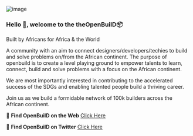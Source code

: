 ![image](https://user-images.githubusercontent.com/124597082/217016949-27e00979-6cc2-478a-ab3e-b6e3e68cfe2e.png)


### Hello 👋, welcome to the **theOpenBuilD**📦
Built by Africans for Africa & the World

A community with an aim to connect designers/developers/techies to build and solve problems on/from the African continent.
The purpose of openbuild is to create a level playing ground to empower talents to learn, connect, build and solve problems with a focus on the African continent.

We are most importantly interested in contributing to the accelerated success of the SDGs and enabling talented people build a thriving career.

Join us as we build a formidable network of 100k builders across the African continent.

🔭 **Find OpenBuilD on the Web** <a href="https://3weblabs.io/openbuild"> Click Here </a>

💬 **Find OpenBuilD on Twitter** <a href="https://3weblabs.io/openbuild](https://twitter.com/i/communities/1618915095081373697"> Click Here </a>

<!-- 🌱 I’m currently learning ...
- 👯 I’m looking to collaborate on ...
- 🤔 I’m looking for help with ...
- 💬 Ask me about ...
- 📫 How to reach me: ...
- 😄 Pronouns: ...
- ⚡ Fun fact: ... -->
